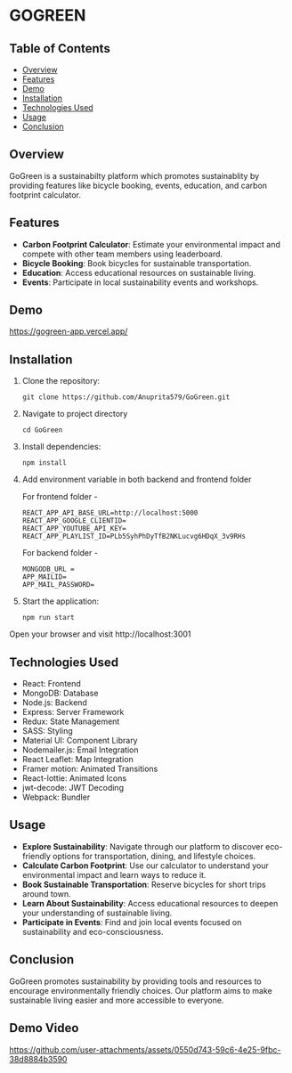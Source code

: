 # GOGREEN

## Table of Contents

- [Overview](#overview)
- [Features](#features)
- [Demo](#demo)
- [Installation](#installation)
- [Technologies Used](#technologies-used)
- [Usage](#usage)
- [Conclusion](#conclusion)

## Overview
GoGreen is a sustainabilty platform which promotes sustainablity by providing features like bicycle booking, events, education, and carbon footprint calculator.

## Features
- **Carbon Footprint Calculator**: Estimate your environmental impact and compete with other team members using leaderboard.
- **Bicycle Booking**: Book bicycles for sustainable transportation.
- **Education**: Access educational resources on sustainable living.
- **Events**: Participate in local sustainability events and workshops.

## Demo
https://gogreen-app.vercel.app/

## Installation

1. Clone the repository:
   ```
   git clone https://github.com/Anuprita579/GoGreen.git
   ```
2. Navigate to project directory
   ```
   cd GoGreen
   ```
3. Install dependencies:
   ```
   npm install
   ```
4. Add environment variable in both backend and frontend folder

   For frontend folder - 
   ```
   REACT_APP_API_BASE_URL=http://localhost:5000
   REACT_APP_GOOGLE_CLIENTID=
   REACT_APP_YOUTUBE_API_KEY=
   REACT_APP_PLAYLIST_ID=PLb5SyhPhDyTfB2NKLucvg6HDqX_3v9RHs
   ```

   For backend folder -
   ```
   MONGODB_URL = 
   APP_MAILID=
   APP_MAIL_PASSWORD=
   ```
5. Start the application:
   ```
   npm run start
   ```
Open your browser and visit http://localhost:3001

## Technologies Used
- React: Frontend
- MongoDB: Database
- Node.js: Backend
- Express: Server Framework
- Redux: State Management
- SASS: Styling
- Material UI: Component Library
- Nodemailer.js: Email Integration
- React Leaflet: Map Integration
- Framer motion: Animated Transitions
- React-lottie: Animated Icons
- jwt-decode: JWT Decoding
- Webpack: Bundler

## Usage
- **Explore Sustainability**: Navigate through our platform to discover eco-friendly options for transportation, dining, and lifestyle choices.
- **Calculate Carbon Footprint**: Use our calculator to understand your environmental impact and learn ways to reduce it.
- **Book Sustainable Transportation**: Reserve bicycles for short trips around town.
- **Learn About Sustainability**: Access educational resources to deepen your understanding of sustainable living.
- **Participate in Events**: Find and join local events focused on sustainability and eco-consciousness.

## Conclusion
GoGreen promotes sustainability by providing tools and resources to encourage environmentally friendly choices. Our platform aims to make sustainable living easier and more accessible to everyone.

## Demo Video
https://github.com/user-attachments/assets/0550d743-59c6-4e25-9fbc-38d8884b3590